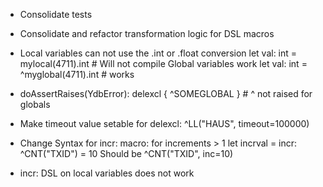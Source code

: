 - Consolidate tests

- Consolidate and refactor transformation logic for DSL macros

- Local variables can not use the .int or .float conversion
  let val: int = mylocal(4711).int # Will not compile
  Global variables work
  let val: int = ^myglobal(4711).int # works

- doAssertRaises(YdbError): delexcl { ^SOMEGLOBAL } # ^ not raised for globals

- Make timeout value setable for delexcl: ^LL("HAUS", timeout=100000)

- Change Syntax for incr: macro: for increments > 1
    let incrval = incr: ^CNT("TXID") = 10 
  Should be ^CNT("TXID", inc=10)

- incr: DSL on local variables does not work
